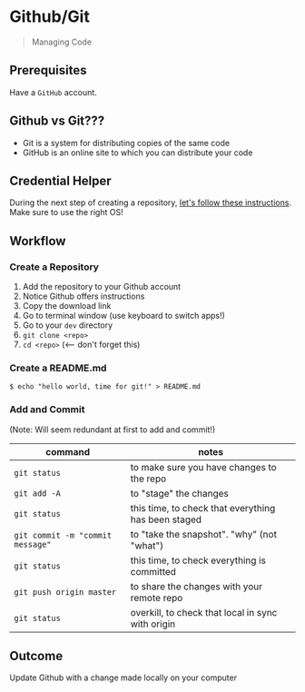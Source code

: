 Github/Git
===

> Managing Code

## Prerequisites

Have a `GitHub` account.

## Github vs Git???

* Git is a system for distributing copies of the same code
* GitHub is an online site to which you can distribute your code

## Credential Helper

During the next step of creating a repository, [let's follow these instructions](https://help.github.com/articles/caching-your-github-password-in-git/). Make sure
to use the right OS!

## Workflow

### Create a Repository

1. Add the repository to your Github account
1. Notice Github offers instructions
1. Copy the download link
1. Go to terminal window (use keyboard to switch apps!)
1. Go to your `dev` directory
1. `git clone <repo>`
1. `cd <repo>` (<-- don't forget this)

### Create a README.md

```
$ echo "hello world, time for git!" > README.md
```

### Add and Commit

(Note: Will seem redundant at first to add and commit!)

command | notes
---|---
`git status` | to make sure you have changes to the repo
`git add -A` | to "stage" the changes
`git status` | this time, to check that everything has been staged
`git commit -m "commit message"` | to "take the snapshot". "why" (not "what")
`git status` | this time, to check everything is committed
`git push origin master` | to share the changes with your remote repo
`git status` | overkill, to check that local in sync with origin

## Outcome

Update Github with a change made locally on your computer

